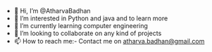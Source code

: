 - 👋 Hi, I’m @AtharvaBadhan
- 👀 I’m interested in Python and java and to learn more
- 🌱 I’m currently learning computer engineering
- 💞️ I’m looking to collaborate on any kind of projects
- 📫 How to reach me:- Contact me on atharva.badhan@gmail.com

<!---
AtharvaBadhan/AtharvaBadhan is a ✨ special ✨ repository because its `README.md` (this file) appears on your GitHub profile.
You can click the Preview link to take a look at your changes.
--->
